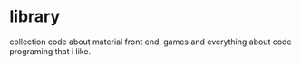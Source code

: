 # library
collection code about material front end, games and everything about code programing that i like.
